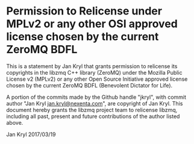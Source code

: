 # Permission to Relicense under MPLv2 or any other OSI approved license chosen by the current ZeroMQ BDFL

This is a statement by Jan Kryl
that grants permission to relicense its copyrights in the libzmq C++
library (ZeroMQ) under the Mozilla Public License v2 (MPLv2) or any other 
Open Source Initiative approved license chosen by the current ZeroMQ 
BDFL (Benevolent Dictator for Life).

A portion of the commits made by the Github handle "jkryl", with
commit author "Jan Kryl jan.kryl@nexenta.com", are copyright of Jan Kryl.
This document hereby grants the libzmq project team to relicense libzmq, 
including all past, present and future contributions of the author listed above.

Jan Kryl
2017/03/19
